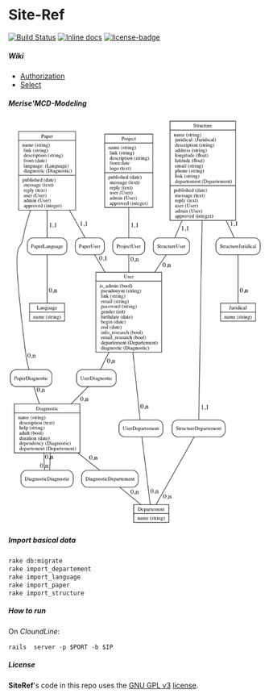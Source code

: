 # Site-Ref

[![Build Status](https://travis-ci.org/adjivas/site-ref.svg?branch=master&style=flat-square)](https://travis-ci.org/adjivas/site-ref)
[![Inline docs](http://inch-ci.org/github/adjivas/site-ref.svg?branch=master&style=shields)](http://inch-ci.org/github/adjivas/site-ref)
[![license-badge][]][license]

[license-badge]: https://img.shields.io/badge/license-GPL_3-green.svg?style=flat-square
[license]: LICENSE

##### Wiki
* [Authorization](https://github.com/adjivas/site-ref/wiki/Authorization)
* [Select](https://github.com/adjivas/site-ref/wiki/Select)

##### Merise'MCD-Modeling
![Screen Shot](https://raw.githubusercontent.com/adjivas/site-ref/notes/mcd.png)

##### Import basical data
```shell
rake db:migrate
rake import_departement
rake import_language
rake import_paper
rake import_structure
```

##### How to run
On _CloundLine_:
```shell
rails  server -p $PORT -b $IP
```

##### License
**SiteRef**'s code in this repo uses the [GNU GPL v3](http://www.gnu.org/licenses/gpl-3.0.html) [license](LICENSE).
